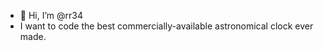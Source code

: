 - 👋 Hi, I’m @rr34
- I want to code the best commercially-available astronomical clock ever made. 

<!---
rr34/rr34 is a ✨ special ✨ repository because its `README.md` (this file) appears on your GitHub profile.
You can click the Preview link to take a look at your changes.
--->
